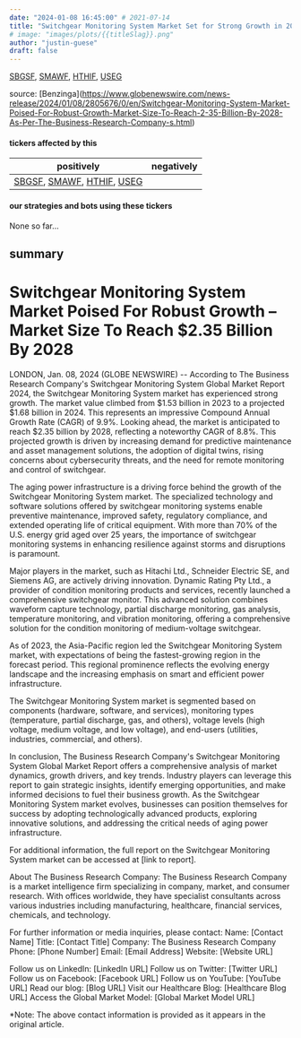 ```yaml
---
date: "2024-01-08 16:45:00" # 2021-07-14
title: "Switchgear Monitoring System Market Set for Strong Growth in 2024"
# image: "images/plots/{{titleSlag}}.png"
author: "justin-guese"
draft: false
---
```

<a href='https://finance.yahoo.com/quote/SBGSF' target='_blank'>SBGSF</a>, <a href='https://finance.yahoo.com/quote/SMAWF' target='_blank'>SMAWF</a>, <a href='https://finance.yahoo.com/quote/HTHIF' target='_blank'>HTHIF</a>, <a href='https://finance.yahoo.com/quote/USEG' target='_blank'>USEG</a> 

source: [Benzinga](<a href='https://www.globenewswire.com/news-release/2024/01/08/2805676/0/en/Switchgear-Monitoring-System-Market-Poised-For-Robust-Growth-Market-Size-To-Reach-2-35-Billion-By-2028-As-Per-The-Business-Research-Company-s.html' target='_blank'>https://www.globenewswire.com/news-release/2024/01/08/2805676/0/en/Switchgear-Monitoring-System-Market-Poised-For-Robust-Growth-Market-Size-To-Reach-2-35-Billion-By-2028-As-Per-The-Business-Research-Company-s.html</a>)

#### tickers affected by this

| positively | negatively |
|------------|------------
| <a href='https://finance.yahoo.com/quote/SBGSF' target='_blank'>SBGSF</a>, <a href='https://finance.yahoo.com/quote/SMAWF' target='_blank'>SMAWF</a>, <a href='https://finance.yahoo.com/quote/HTHIF' target='_blank'>HTHIF</a>, <a href='https://finance.yahoo.com/quote/USEG' target='_blank'>USEG</a> |  |

#### our strategies and bots using these tickers

None so far...

## summary

# Switchgear Monitoring System Market Poised For Robust Growth – Market Size To Reach $2.35 Billion By 2028

LONDON, Jan. 08, 2024 (GLOBE NEWSWIRE) -- According to The Business Research Company's Switchgear Monitoring System Global Market Report 2024, the Switchgear Monitoring System market has experienced strong growth. The market value climbed from $1.53 billion in 2023 to a projected $1.68 billion in 2024. This represents an impressive Compound Annual Growth Rate (CAGR) of 9.9%. Looking ahead, the market is anticipated to reach $2.35 billion by 2028, reflecting a noteworthy CAGR of 8.8%. This projected growth is driven by increasing demand for predictive maintenance and asset management solutions, the adoption of digital twins, rising concerns about cybersecurity threats, and the need for remote monitoring and control of switchgear.

The aging power infrastructure is a driving force behind the growth of the Switchgear Monitoring System market. The specialized technology and software solutions offered by switchgear monitoring systems enable preventive maintenance, improved safety, regulatory compliance, and extended operating life of critical equipment. With more than 70% of the U.S. energy grid aged over 25 years, the importance of switchgear monitoring systems in enhancing resilience against storms and disruptions is paramount.

Major players in the market, such as Hitachi Ltd., Schneider Electric SE, and Siemens AG, are actively driving innovation. Dynamic Rating Pty Ltd., a provider of condition monitoring products and services, recently launched a comprehensive switchgear monitor. This advanced solution combines waveform capture technology, partial discharge monitoring, gas analysis, temperature monitoring, and vibration monitoring, offering a comprehensive solution for the condition monitoring of medium-voltage switchgear.

As of 2023, the Asia-Pacific region led the Switchgear Monitoring System market, with expectations of being the fastest-growing region in the forecast period. This regional prominence reflects the evolving energy landscape and the increasing emphasis on smart and efficient power infrastructure.

The Switchgear Monitoring System market is segmented based on components (hardware, software, and services), monitoring types (temperature, partial discharge, gas, and others), voltage levels (high voltage, medium voltage, and low voltage), and end-users (utilities, industries, commercial, and others).

In conclusion, The Business Research Company's Switchgear Monitoring System Global Market Report offers a comprehensive analysis of market dynamics, growth drivers, and key trends. Industry players can leverage this report to gain strategic insights, identify emerging opportunities, and make informed decisions to fuel their business growth. As the Switchgear Monitoring System market evolves, businesses can position themselves for success by adopting technologically advanced products, exploring innovative solutions, and addressing the critical needs of aging power infrastructure.

For additional information, the full report on the Switchgear Monitoring System market can be accessed at [link to report].

About The Business Research Company:
The Business Research Company is a market intelligence firm specializing in company, market, and consumer research. With offices worldwide, they have specialist consultants across various industries including manufacturing, healthcare, financial services, chemicals, and technology.

For further information or media inquiries, please contact:
Name: [Contact Name]
Title: [Contact Title]
Company: The Business Research Company
Phone: [Phone Number]
Email: [Email Address]
Website: [Website URL]

Follow us on LinkedIn: [LinkedIn URL]
Follow us on Twitter: [Twitter URL]
Follow us on Facebook: [Facebook URL]
Follow us on YouTube: [YouTube URL]
Read our blog: [Blog URL]
Visit our Healthcare Blog: [Healthcare Blog URL]
Access the Global Market Model: [Global Market Model URL]

*Note: The above contact information is provided as it appears in the original article.